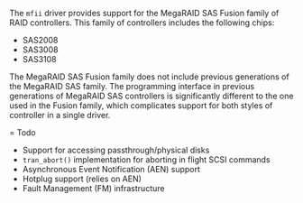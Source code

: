 The `mfii` driver provides support for the MegaRAID SAS Fusion family of
RAID controllers. This family of controllers includes the following chips:

- SAS2008
- SAS3008
- SAS3108

The MegaRAID SAS Fusion family does not include previous generations
of the MegaRAID SAS family. The programming interface in previous
generations of MegaRAID SAS controllers is significantly different to
the one used in the Fusion family, which complicates support for both
styles of controller in a single driver.

= Todo

- Support for accessing passthrough/physical disks
- `tran_abort()` implementation for aborting in flight SCSI commands
- Asynchronous Event Notification (AEN) support
- Hotplug support (relies on AEN)
- Fault Management (FM) infrastructure
